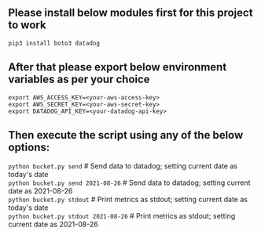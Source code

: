## Please install below modules first for this project to work

`pip3 install boto3 datadog`

## After that please export below environment variables as per your choice

`export AWS_ACCESS_KEY=<your-aws-access-key>`  
`export AWS_SECRET_KEY=<your-aws-secret-key>`  
`export DATADOG_API_KEY=<your-datadog-api-key>`

## Then execute the script using any of the below options:

`python bucket.py send` # Send data to datadog; setting current date as today's date  
`python bucket.py send 2021-08-26` # Send data to datadog; setting current date as 2021-08-26  
`python bucket.py stdout` # Print metrics as stdout; setting current date as today's date  
`python bucket.py stdout 2021-08-26` # Print metrics as stdout; setting current date as 2021-08-26

